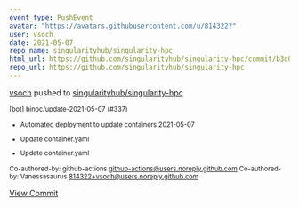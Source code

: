 ```yaml
---
event_type: PushEvent
avatar: "https://avatars.githubusercontent.com/u/814322?"
user: vsoch
date: 2021-05-07
repo_name: singularityhub/singularity-hpc
html_url: https://github.com/singularityhub/singularity-hpc/commit/b3d0a6ad62c3ff8b50e667526f588ea4a94db54f
repo_url: https://github.com/singularityhub/singularity-hpc
---
```


<a href='https://github.com/vsoch' target='_blank'>vsoch</a> pushed to <a href='https://github.com/singularityhub/singularity-hpc' target='_blank'>singularityhub/singularity-hpc</a>

<small>[bot] binoc/update-2021-05-07 (#337)

* Automated deployment to update containers 2021-05-07

* Update container.yaml

* Update container.yaml

Co-authored-by: github-actions <github-actions@users.noreply.github.com>
Co-authored-by: Vanessasaurus <814322+vsoch@users.noreply.github.com></small>

<a href='https://github.com/singularityhub/singularity-hpc/commit/b3d0a6ad62c3ff8b50e667526f588ea4a94db54f' target='_blank'>View Commit</a>